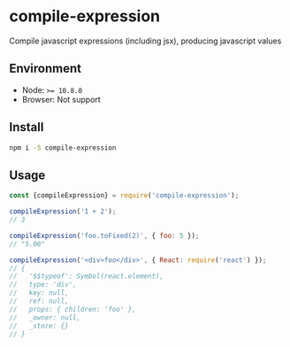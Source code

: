 # compile-expression

Compile javascript expressions (including jsx), producing javascript values

## Environment

- Node: `>= 10.8.0`
- Browser: Not support

## Install

```bash
npm i -S compile-expression
```

## Usage

```js
const {compileExpression} = require('compile-expression');

compileExpression('1 + 2');
// 3

compileExpression('foo.toFixed(2)', { foo: 5 });
// "5.00"

compileExpression('<div>foo</div>', { React: require('react') });
// {
//   '$$typeof': Symbol(react.element),
//   type: 'div',
//   key: null,
//   ref: null,
//   props: { children: 'foo' },
//   _owner: null,
//   _store: {}
// }
```
